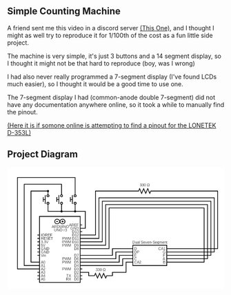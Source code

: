 ## Simple Counting Machine

A friend sent me this video in a discord server [(This One)](https://www.instagram.com/reel/CtLbjdFtTcC/?igshid=MmJiY2I4NDBkZg==), and I thought I might as well try to reproduce it for 1/100th of the cost as a fun little side project.

The machine is very simple, it's just 3 buttons and a 14 segment display, so I thought it might not be that hard to reproduce (boy, was I wrong)

I had also never really programmed a 7-segment display (I've found LCDs much easier), so I thought it would be a good time to use one. 

The 7-segment display I had (common-anode double 7-segment) did not have any documentation anywhere online, so it took a while to manually find the pinout. 

[(Here it is if somone online is attempting to find a pinout for the LONETEK D-353L)](lcdpinout.cpp)

## Project Diagram

![](https://raw.githubusercontent.com/EricLindCS/RandomProjects/main/CellCounter/diagram.png)


